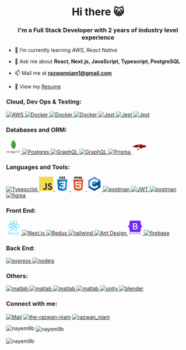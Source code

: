 <h1 align="center">Hi there 😺</h1>
<h3 align="center">I'm a Full Stack Developer with 2 years of industry level experience</h3>

- 🌱 I’m currently learning _AWS, React Native_

- 💬 Ask me about **React, Next.js, JavaScript, Typescript, PostgreSQL**

- 📫 Mail me at **razwanniam1@gmail.com**

- 📄 View my [Resume](https://drive.google.com/file/d/1t0xLrT9RUPP_OCjL_f7T3BKv9gLIHGbl/view?usp=drive_link)

<h3 align="left">Cloud, Dev Ops & Testing:</h3>
<p align='left'>

  <a href="https://www.w3.org/html/" target="_blank" rel="noreferrer">
    <img
      src="https://w7.pngwing.com/pngs/862/624/png-transparent-aws-vector-brand-logos-icon.png"
      alt="AWS"
      width="40"
      height="40" />
  </a>
  <a href="https://www.w3.org/html/" target="_blank" rel="noreferrer">
    <img
      src="https://www.docker.com/wp-content/uploads/2022/03/vertical-logo-monochromatic.png"
      alt="Docker"
      width="40"
      height="40" />
  </a>
  <a href="https://www.w3.org/html/" target="_blank" rel="noreferrer">
    <img
      src="https://upload.wikimedia.org/wikipedia/commons/thumb/3/39/Kubernetes_logo_without_workmark.svg/2109px-Kubernetes_logo_without_workmark.svg.png"
      alt="Docker"
      width="40"
      height="40" />
  </a>
  <a href="https://www.w3.org/html/" target="_blank" rel="noreferrer">
    <img
      src="https://avatars.githubusercontent.com/u/1412239?s=280&v=4"
      alt="Docker"
      width="40"
      height="40" />
  </a>
    <a href="https://www.w3.org/html/" target="_blank" rel="noreferrer">
    <img
      src="https://cdn.freebiesupply.com/logos/large/2x/jest-logo-png-transparent.png"
      alt="Jest"
      width="40"
      height="40" />
  </a>
  </a>
    <a href="https://www.w3.org/html/" target="_blank" rel="noreferrer">
    <img
      src="https://user-images.githubusercontent.com/11247099/145112184-a9ff6727-661c-439d-9ada-963124a281f7.png"
      alt="Jest"
      width="40"
      height="40" />
  </a>
    <a href="https://www.w3.org/html/" target="_blank" rel="noreferrer">
    <img
      src="https://www.logiciels.pro/wp-content/uploads/2021/05/react-testing-library-avis-prix-alternatives-logiciel.webp"
      alt="Jest"
      width="40"
      height="40" />
  </a>
  </p>
  <h3 align="left">Databases and ORM:
</h3>
<a href="https://www.mongodb.com/" target="_blank" rel="noreferrer">
    <img
      src="https://raw.githubusercontent.com/devicons/devicon/master/icons/mongodb/mongodb-original-wordmark.svg"
      alt="mongodb"
      width="40"
      height="40" />
  </a>
<a href="https://www.mongodb.com/" target="_blank" rel="noreferrer">
    <img
      src="https://upload.wikimedia.org/wikipedia/commons/thumb/2/29/Postgresql_elephant.svg/1200px-Postgresql_elephant.svg.png"
      alt="Postgres"
      width="40"
      height="40" />
  </a>
<a href="https://www.mongodb.com/" target="_blank" rel="noreferrer">
    <img
      src="https://upload.wikimedia.org/wikipedia/commons/thumb/1/17/GraphQL_Logo.svg/2048px-GraphQL_Logo.svg.png"
      alt="GraphQL"
      width="40"
      height="40" />
  </a>
<a href="https://www.mongodb.com/" target="_blank" rel="noreferrer">
    <img
      src="https://d2eip9sf3oo6c2.cloudfront.net/tags/images/000/001/299/square_480/supabase-logo-icon_1.png"
      alt="GraphQL"
      width="40"
      height="40" />
  </a>
<a href="https://www.mongodb.com/" target="_blank" rel="noreferrer">
    <img
      src="https://seeklogo.com/images/P/prisma-logo-3805665B69-seeklogo.com.png"
      alt="Prisma"
      width="40"
      height="40" />
  </a>
<a href="https://www.mongodb.com/" target="_blank" rel="noreferrer">
    <img
      src="https://raw.githubusercontent.com/github/explore/80688e429a7d4ef2fca1e82350fe8e3517d3494d/topics/mongoose/mongoose.png"
      alt="Prisma"
      width="40"
      height="40" />
  </a>
<h3 align="left">Languages and Tools:</h3>
<p align='left'>
<a href="https://www.typescriptlang.org/" target="_blank" rel="noreferrer">
    <img
      src="https://upload.wikimedia.org/wikipedia/commons/thumb/4/4c/Typescript_logo_2020.svg/2048px-Typescript_logo_2020.svg.png"
      alt="Typescript"
      width="40"
      height="40" />
  </a>
   <a
    href="https://developer.mozilla.org/en-US/docs/Web/JavaScript"
    target="_blank"
    rel="noreferrer">
    <img
      src="https://raw.githubusercontent.com/devicons/devicon/master/icons/javascript/javascript-original.svg"
      alt="javascript"
      width="40"
      height="40" />
  </a>
    <a href="https://www.w3schools.com/css/" target="_blank" rel="noreferrer">
    <img
      src="https://raw.githubusercontent.com/devicons/devicon/master/icons/css3/css3-original-wordmark.svg"
      alt="css3"
      width="40"
      height="40" />
  </a>
  <a href="https://www.w3.org/html/" target="_blank" rel="noreferrer">
    <img
      src="https://raw.githubusercontent.com/devicons/devicon/master/icons/html5/html5-original-wordmark.svg"
      alt="html5"
      width="40"
      height="40" />
  </a>
    <a href="https://www.cprogramming.com/" target="_blank" rel="noreferrer">
    <img
      src="https://raw.githubusercontent.com/devicons/devicon/master/icons/c/c-original.svg"
      alt="c"
      width="40"
      height="40" />
  </a>
    <a href="https://www.w3.org/html/" target="_blank" rel="noreferrer">
    <img
      src="https://cdn.worldvectorlogo.com/logos/postman.svg"
      alt="postman"
      width="40"
      height="40" />
  </a>
  <a href="https://www.w3.org/html/" target="_blank" rel="noreferrer">
    <img
      src="https://cdn.worldvectorlogo.com/logos/jwt-3.svg"
      alt="JWT"
      width="40"
      height="40" />
  </a>
   <a href="https://www.w3.org/html/" target="_blank" rel="noreferrer">
    <img
      src="https://cdn4.iconfinder.com/data/icons/redis-2/1451/Untitled-2-512.png"
      alt="postman"
      width="40"
      height="40" />
  </a>
  <a href="https://www.figma.com/" target="_blank" rel="noreferrer">
    <img
      src="https://www.vectorlogo.zone/logos/figma/figma-icon.svg"
      alt="figma"
      width="40"
      height="40" />
  </a>
</p>
<h3 align="left">Front End:</h3>
<p align='left'><a href="https://reactjs.org/" target="_blank" rel="noreferrer">
    <img
      src="https://raw.githubusercontent.com/devicons/devicon/master/icons/react/react-original-wordmark.svg"
      alt="react"
      width="40"
      height="40" />
  </a>
    <a href="https://nextjs.org/" target="_blank" rel="noreferrer">
    <img
      src="https://w7.pngwing.com/pngs/87/586/png-transparent-next-js-hd-logo.png"
      alt="Next.js"
      width="40"
      height="40" />
  </a>
    <a href="https://redux.js.org/" target="_blank" rel="noreferrer">
    <img
      src="https://cdn.worldvectorlogo.com/logos/redux.svg"
      alt="Redux"
      width="40"
      height="40" />
  </a>
    <a href="https://tailwindcss.com/" target="_blank" rel="noreferrer">
    <img
      src="https://www.vectorlogo.zone/logos/tailwindcss/tailwindcss-icon.svg"
      alt="tailwind"
      width="40"
      height="40" />
  </a>
    <a href="https://tailwindcss.com/" target="_blank" rel="noreferrer">
    <img
      src="https://seeklogo.com/images/A/ant-design-logo-EAB6B3D5D9-seeklogo.com.png"
      alt="Ant Design"
      width="40"
      height="40" />
  </a>
    <a href="https://getbootstrap.com" target="_blank" rel="noreferrer">
    <img
      src="https://raw.githubusercontent.com/devicons/devicon/master/icons/bootstrap/bootstrap-plain-wordmark.svg"
      alt="bootstrap"
      width="40"
      height="40" />
  </a>
     <a href="https://reactrouter.com/en/main" target="_blank" rel="noreferrer">
    <img
      src="https://www.vectorlogo.zone/logos/firebase/firebase-icon.svg"
      alt="firebase"
      width="40"
      height="40" />
  </a>

  </p>
  
<h3 align="left">Back End:</h3>
<p align='left'>

<a href="https://expressjs.com" target="_blank" rel="noreferrer">
    <img
      src="https://e7.pngegg.com/pngimages/247/558/png-clipart-node-js-javascript-express-js-npm-react-github-angle-text.png"
      alt="express"
      width="40"
      height="40" />
  </a>
  <a href="https://nodejs.org" target="_blank" rel="noreferrer">
    <img
      src="https://upload.wikimedia.org/wikipedia/commons/thumb/d/d9/Node.js_logo.svg/2560px-Node.js_logo.svg.png"
      alt="nodejs"
      width="40"
      height="40" />
  </a>
  
  </p>
  <h3 align="left">Others:</h3>
  <p align='left'>
  <a href="https://www.mathworks.com/" target="_blank" rel="noreferrer">
    <img
      src="https://cdn-icons-png.flaticon.com/512/888/888879.png"
      alt="matlab"
      width="40"
      height="40" />
  </a>
  <a href="https://www.mathworks.com/" target="_blank" rel="noreferrer">
    <img
      src="https://upload.wikimedia.org/wikipedia/commons/2/21/Matlab_Logo.png"
      alt="matlab"
      width="40"
      height="40" />
  </a>
  <a href="https://www.mathworks.com/" target="_blank" rel="noreferrer">
    <img
      src="https://static-00.iconduck.com/assets.00/jira-icon-512x512-z7na7dot.png"
      alt="matlab"
      width="40"
      height="40" />
  </a>
  <a href="https://www.mathworks.com/" target="_blank" rel="noreferrer">
    <img
      src="https://cdn-icons-png.flaticon.com/512/6124/6124991.png"
      alt="matlab"
      width="40"
      height="40" />
  </a>
  <a href="https://unity.com/" target="_blank" rel="noreferrer">
    <img
      src="https://www.vectorlogo.zone/logos/unity3d/unity3d-icon.svg"
      alt="unity"
      width="40"
      height="40" />
  </a>
  <a href="https://www.blender.org/" target="_blank" rel="noreferrer">
    <img
      src="https://download.blender.org/branding/community/blender_community_badge_white.svg"
      alt="blender"
      width="40"
      height="40" />
  </a>
   </p>
<h3 align="left">Connect with me:</h3>
<p align="left">
  <a href="mailto:razwanniam1@gmail.com" target="blank"
    ><img
      align="center"
      src="https://upload.wikimedia.org/wikipedia/commons/thumb/7/7e/Gmail_icon_%282020%29.svg/1024px-Gmail_icon_%282020%29.svg.png"
      alt="Mail"
      height="30"
      width="40"
  /></a>
    <a href="https://www.linkedin.com/in/razwan-niam/" target="blank"
    ><img
      align="center"
      src="https://raw.githubusercontent.com/rahuldkjain/github-profile-readme-generator/master/src/images/icons/Social/linked-in-alt.svg"
      alt="the-razwan-niam"
      height="30"
      width="40"
  /></a>
  <a href="https://twitter.com/razwan_niam" target="blank"
    ><img
      align="center"
      src="https://raw.githubusercontent.com/rahuldkjain/github-profile-readme-generator/master/src/images/icons/Social/twitter.svg"
      alt="razwan_niam"
      height="30"
      width="40"
  /></a>
</p>

<p>

<img
    align="left"
    src="https://github-readme-stats-sigma-five.vercel.app/api/top-langs?username=nayem9b&show_icons=true&locale=en&layout=compact&theme=highcontrast"
    alt="nayem9b" />

</p>

<p>
  &nbsp;<img
    align="center"
    src="https://github-readme-stats-sigma-five.vercel.app/api?username=nayem9b&show_icons=true&theme=highcontrast"
    alt="nayem9b" />
</p>

<p>
  <img
    align="center"
    src="https://github-readme-streak-stats.herokuapp.com/?user=nayem9b&theme=highcontrast"
    alt="nayem9b" />
</p>
